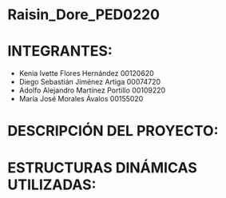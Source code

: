 # Raisin_Dore_PED0220

# INTEGRANTES:
- Kenia Ivette Flores Hernández         00120620
- Diego Sebastián Jiménez Artiga        00074720
- Adolfo Alejandro Martínez Portillo    00109220
- María José Morales Ávalos             00155020

# DESCRIPCIÓN DEL PROYECTO:

# ESTRUCTURAS DINÁMICAS UTILIZADAS: